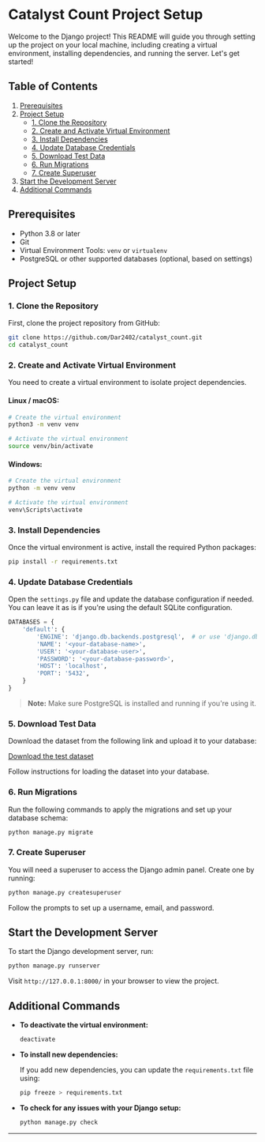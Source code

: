 # Catalyst Count Project Setup

Welcome to the Django project! This README will guide you through setting up the project on your local machine, including creating a virtual environment, installing dependencies, and running the server. Let's get started!

## Table of Contents

1. [Prerequisites](#prerequisites)
2. [Project Setup](#project-setup)
   - [1. Clone the Repository](#1-clone-the-repository)
   - [2. Create and Activate Virtual Environment](#2-create-and-activate-virtual-environment)
   - [3. Install Dependencies](#3-install-dependencies)
   - [4. Update Database Credentials](#4-update-database-credentials)
   - [5. Download Test Data](#5-download-test-data)
   - [6. Run Migrations](#6-run-migrations)
   - [7. Create Superuser](#7-create-superuser)
3. [Start the Development Server](#start-the-development-server)
4. [Additional Commands](#additional-commands)

## Prerequisites

- Python 3.8 or later
- Git
- Virtual Environment Tools: `venv` or `virtualenv`
- PostgreSQL or other supported databases (optional, based on settings)

## Project Setup

### 1. Clone the Repository

First, clone the project repository from GitHub:

```bash
git clone https://github.com/Dar2402/catalyst_count.git
cd catalyst_count
```

### 2. Create and Activate Virtual Environment

You need to create a virtual environment to isolate project dependencies.

#### Linux / macOS:

```bash
# Create the virtual environment
python3 -m venv venv

# Activate the virtual environment
source venv/bin/activate
```

#### Windows:

```bash
# Create the virtual environment
python -m venv venv

# Activate the virtual environment
venv\Scripts\activate
```

### 3. Install Dependencies

Once the virtual environment is active, install the required Python packages:

```bash
pip install -r requirements.txt
```

### 4. Update Database Credentials

Open the `settings.py` file and update the database configuration if needed. You can leave it as is if you're using the default SQLite configuration.

```python
DATABASES = {
    'default': {
        'ENGINE': 'django.db.backends.postgresql',  # or use 'django.db.backends.sqlite3' for default
        'NAME': '<your-database-name>',
        'USER': '<your-database-user>',
        'PASSWORD': '<your-database-password>',
        'HOST': 'localhost',
        'PORT': '5432',
    }
}
```

> **Note:** Make sure PostgreSQL is installed and running if you're using it.

### 5. Download Test Data

Download the dataset from the following link and upload it to your database:

[Download the test dataset](https://www.dropbox.com/scl/fi/r97699phgl1xbjzlenfgi/free-7-million-company-dataset.zip?rlkey=9xi6i2pl0kv4giifaae9sshj0&dl=0)

Follow instructions for loading the dataset into your database.

### 6. Run Migrations

Run the following commands to apply the migrations and set up your database schema:

```bash
python manage.py migrate
```

### 7. Create Superuser

You will need a superuser to access the Django admin panel. Create one by running:

```bash
python manage.py createsuperuser
```

Follow the prompts to set up a username, email, and password.

## Start the Development Server

To start the Django development server, run:

```bash
python manage.py runserver
```

Visit `http://127.0.0.1:8000/` in your browser to view the project.

## Additional Commands

- **To deactivate the virtual environment:**

  ```bash
  deactivate
  ```

- **To install new dependencies:**

  If you add new dependencies, you can update the `requirements.txt` file using:

  ```bash
  pip freeze > requirements.txt
  ```

- **To check for any issues with your Django setup:**

  ```bash
  python manage.py check
  ```

---
